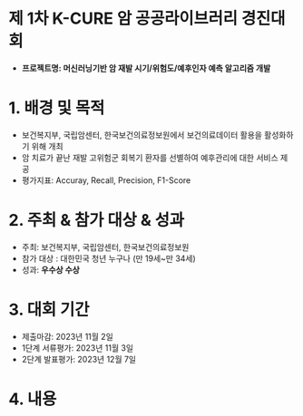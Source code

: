 # 제 1차 K-CURE 암 공공라이브러리 경진대회
- **프로젝트명: 머신러닝기반 암 재발 시기/위험도/예후인자 예측 알고리즘 개발**




# 1. 배경 및 목적
- 보건복지부, 국립암센터, 한국보건의료정보원에서 보건의료데이터 활용을 활성화하기 위해 개최
- 암 치료가 끝난 재발 고위험군 회복기 환자를 선별하여 예후관리에 대한 서비스 제공
- 평가지표: Accuray, Recall, Precision, F1-Score

# 2. 주최 & 참가 대상 & 성과
- 주최: 보건복지부, 국립암센터, 한국보건의료정보원
- 참가 대상 : 대한민국 청년 누구나 (만 19세~만 34세)
- 성과: **우수상 수상**
  
# 3. 대회 기간
- 제출마감: 2023년 11월 2일
- 1단계 서류평가: 2023년 11월 3일
- 2단계 발표평가: 2023년 12월 7일

# 4. 내용

